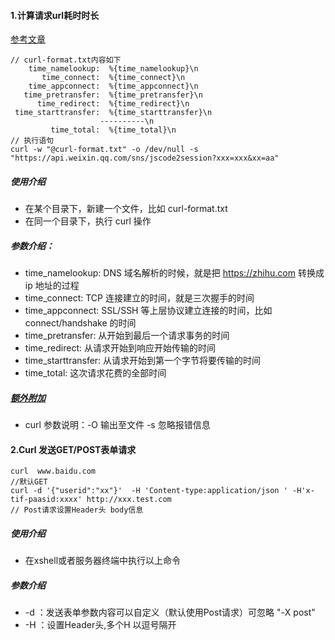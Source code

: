 #### 1.计算请求url耗时时长
[参考文章](https://www.cgtblog.com/wx/3532.html)
```Nginx
// curl-format.txt内容如下
    time_namelookup:  %{time_namelookup}\n
       time_connect:  %{time_connect}\n
    time_appconnect:  %{time_appconnect}\n
   time_pretransfer:  %{time_pretransfer}\n
      time_redirect:  %{time_redirect}\n
 time_starttransfer:  %{time_starttransfer}\n
                    ----------\n
         time_total:  %{time_total}\n
// 执行语句		 
curl -w "@curl-format.txt" -o /dev/null -s "https://api.weixin.qq.com/sns/jscode2session?xxx=xxx&xx=aa"
```
##### 使用介绍
- 在某个目录下，新建一个文件，比如 curl-format.txt
- 在同一个目录下，执行 curl 操作
##### 参数介绍：
- time_namelookup: DNS 域名解析的时候，就是把 https://zhihu.com 转换成 ip 地址的过程
- time_connect: TCP 连接建立的时间，就是三次握手的时间
- time_appconnect: SSL/SSH 等上层协议建立连接的时间，比如 connect/handshake 的时间
- time_pretransfer: 从开始到最后一个请求事务的时间
- time_redirect: 从请求开始到响应开始传输的时间
- time_starttransfer: 从请求开始到第一个字节将要传输的时间
- time_total: 这次请求花费的全部时间

##### [额外附加](https://www.ruanyifeng.com/blog/2019/09/curl-reference.html)
- curl 参数说明：-O 输出至文件  -s 忽略报错信息  

#### 2.Curl 发送GET/POST表单请求
```
curl  www.baidu.com 
//默认GET
curl -d '{"userid":"xx"}'  -H 'Content-type:application/json ' -H'x-tif-paasid:xxxx' http://xxx.test.com 
// Post请求设置Header头 body信息
```
##### 使用介绍
- 在xshell或者服务器终端中执行以上命令
##### 参数介绍
- -d ：发送表单参数内容可以自定义（默认使用Post请求）可忽略 "-X post"
- -H ：设置Header头,多个H 以逗号隔开

